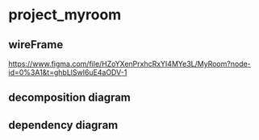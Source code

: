 # project_myroom

## wireFrame
https://www.figma.com/file/HZoYXenPrxhcRxYI4MYe3L/MyRoom?node-id=0%3A1&t=ghbLlSwI6uE4aODV-1

## decomposition diagram

## dependency diagram
